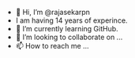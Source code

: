 - 👋 Hi, I’m @rajasekarpn
- I am having 14 years of experince.
- 🌱 I’m currently learning GitHub.
- 💞️ I’m looking to collaborate on ...
- 📫 How to reach me ...

<!---
rajasekarpn/rajasekarpn is a ✨ special ✨ repository because its `README.md` (this file) appears on your GitHub profile.
You can click the Preview link to take a look at your changes.
--->
